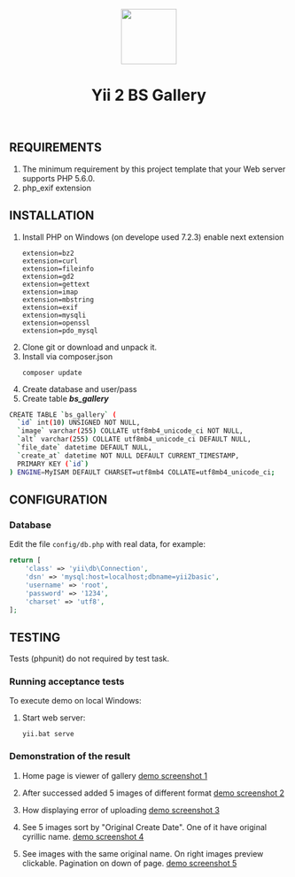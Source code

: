 <p align="center">
    <a href="https://github.com/yiisoft" target="_blank">
        <img src="https://avatars0.githubusercontent.com/u/993323" height="100px">
    </a>
    <h1 align="center">Yii 2 BS Gallery</h1>
    <br>
</p>

REQUIREMENTS
------------

1. The minimum requirement by this project template that your Web server supports PHP 5.6.0.
2. php_exif extension


INSTALLATION
------------

1. Install PHP on Windows (on develope used 7.2.3)
   enable next extension
   ```
   extension=bz2
   extension=curl
   extension=fileinfo
   extension=gd2
   extension=gettext
   extension=imap
   extension=mbstring
   extension=exif
   extension=mysqli
   extension=openssl
   extension=pdo_mysql
   ```
3. Clone git or download and unpack it.
4. Install via composer.json
    ```
    composer update  
    ```
5. Create database and user/pass
6. Create table ***bs_gallery***
  ```sh
  CREATE TABLE `bs_gallery` (
    `id` int(10) UNSIGNED NOT NULL,
    `image` varchar(255) COLLATE utf8mb4_unicode_ci NOT NULL,
    `alt` varchar(255) COLLATE utf8mb4_unicode_ci DEFAULT NULL,
    `file_date` datetime DEFAULT NULL,
    `create_at` datetime NOT NULL DEFAULT CURRENT_TIMESTAMP,
    PRIMARY KEY (`id`)
  ) ENGINE=MyISAM DEFAULT CHARSET=utf8mb4 COLLATE=utf8mb4_unicode_ci;
  ```




CONFIGURATION
-------------

### Database

Edit the file `config/db.php` with real data, for example:

```php
return [
    'class' => 'yii\db\Connection',
    'dsn' => 'mysql:host=localhost;dbname=yii2basic',
    'username' => 'root',
    'password' => '1234',
    'charset' => 'utf8',
];
```


TESTING
-------

Tests (phpunit) do not required by test task.

### Running  acceptance tests

To execute demo on local Windows:  

1. Start web server:

    ```
    yii.bat serve
    ```
    
### Demonstration of the result

1. Home page is viewer of gallery
    <a href="https://github.com/SAVprmm/bsgallery/blob/main/tests/screenshots/1.home_page-viewer.jpg" target="_new">demo screenshot 1</a>

2. After successed added 5 images of different format
    <a href="https://github.com/SAVprmm/bsgallery/blob/main/tests/screenshots/2.add_5_image_with_success.jpg" target="_new">demo screenshot 2</a>

3. How displaying error of uploading 
    <a href="https://github.com/SAVprmm/bsgallery/blob/main/tests/screenshots/3.add-_with_error_due_wrong_file_type.jpg" target="_new">demo screenshot 3</a>

4. See 5 images sort by "Original Create Date". One of it have original cyrillic name.
    <a href="https://github.com/SAVprmm/bsgallery/blob/main/tests/screenshots/4.added_one_image_name_was_translited.jpg" target="_new">demo screenshot 4</a>

5. See images with the same original name. On right images preview clickable. Pagination on down of page.
    <a href="https://github.com/SAVprmm/bsgallery/blob/main/tests/screenshots/5.on_viewer_image_with_same_name-pagination-sotring.jpg" target="_new">demo screenshot 5</a>
